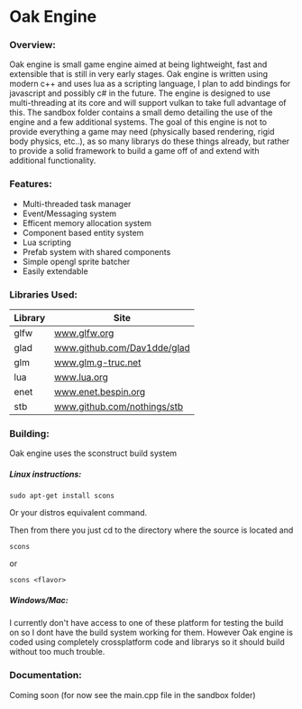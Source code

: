 # Oak Engine
### Overview:
 
Oak engine is small game engine aimed at being lightweight, fast and extensible that is still in very early stages. Oak engine is written using modern c++ and uses lua as a scripting language, I plan to add bindings for javascript and possibly c# in the future. The engine is designed to use multi-threading at its core and will support vulkan to take full advantage of this. The sandbox folder contains a small demo detailing the use of the engine and a few additional systems. The goal of this engine is not to provide everything a game may need (physically based rendering, rigid body physics, etc..), as so many librarys do these things already, but rather to provide a solid framework to build a game off of and extend with additional functionality.

### Features:
- Multi-threaded task manager
- Event/Messaging system
- Efficent memory allocation system
- Component based entity system
- Lua scripting
- Prefab system with shared components
- Simple opengl sprite batcher
- Easily extendable

### Libraries Used:

| Library | Site |
| --- | --- |
| glfw | www.glfw.org |
| glad | www.github.com/Dav1dde/glad |
| glm | www.glm.g-truc.net |
| lua | www.lua.org |
| enet | www.enet.bespin.org |
| stb | www.github.com/nothings/stb |

### Building:

Oak engine uses the sconstruct build system

##### Linux instructions:
~~~~
sudo apt-get install scons
~~~~
Or your distros equivalent command.

Then from there you just cd to the directory where the source is located and
~~~~
scons
~~~~
or
~~~~
scons <flavor>
~~~~

##### Windows/Mac:
 
I currently don't have access to one of these platform for testing the build on so I dont have the build system working for them. However Oak engine is coded using completely crossplatform code and librarys so it should build without too much trouble. 

### Documentation:

Coming soon (for now see the main.cpp file in the sandbox folder) 
